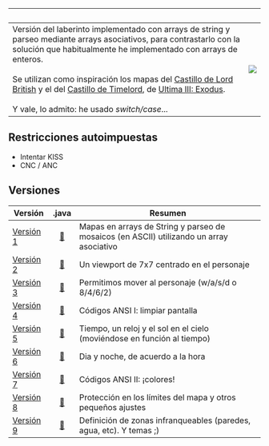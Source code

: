 

<div align=center>

| &nbsp; | &nbsp; 
|-|-
|Versión del laberinto implementado con arrays de string y parseo mediante arrays asociativos, para contrastarlo con la solución que habitualmente he implementado con arrays de enteros.<br/><br/>Se utilizan como inspiración los mapas del [Castillo de Lord British](https://userpages.monmouth.com/~colonel/videogames/ultimaexodus/british.html) y el del [Castillo de Timelord](https://userpages.monmouth.com/~colonel/videogames/ultimaexodus/time.html), de [Ultima III: Exodus](https://es.wikipedia.org/wiki/Ultima_III:_Exodus).<br/><br/>Y vale, lo admito: he usado *switch/case*... | <img src="../../imagenes/ArrayAsociativoV9SKIN0.png"/>

</div>



## Restricciones autoimpuestas

- Intentar KISS
- CNC / ANC

## Versiones

<div align="center">

|Versión|.java|Resumen
|-|:-:|-
|[Versión 1](docs/version1.md)|[:scroll:](ArrayAsociativo001.java)|Mapas en arrays de String y parseo de mosaicos (en ASCII) utilizando un array asociativo
|[Versión 2](docs/version2.md)|[:scroll:](ArrayAsociativo002.java)|Un viewport de 7x7 centrado en el personaje
|[Versión 3](docs/version3.md)|[:scroll:](ArrayAsociativo003.java)|Permitimos mover al personaje (w/a/s/d o 8/4/6/2)
|[Versión 4](docs/version4.md)|[:scroll:](ArrayAsociativo004.java)|Códigos ANSI I: limpiar pantalla
|[Versión 5](docs/version5.md)|[:scroll:](ArrayAsociativo005.java)|Tiempo, un reloj y el sol en el cielo (moviéndose en función al tiempo)
|[Versión 6](docs/version6.md)|[:scroll:](ArrayAsociativo006.java)|Dia y noche, de acuerdo a la hora
|[Versión 7](docs/version7.md)|[:scroll:](ArrayAsociativo007.java)|Códigos ANSI II: ¡colores!
|[Versión 8](docs/version8.md)|[:scroll:](ArrayAsociativo008.java)|Protección en los límites del mapa y otros pequeños ajustes
|[Versión 9](docs/version9.md)|[:scroll:](ArrayAsociativo009.java)|Definición de zonas infranqueables (paredes, agua, etc). Y temas ;)

</div>
